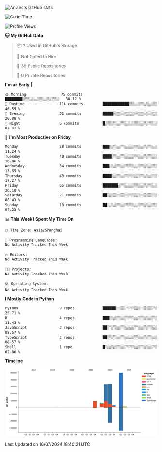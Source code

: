 <!-- ![Anlans's GitHub stats](https://github-readme-stats.vercel.app/api?username=Anlans) -->
![Anlans's GitHub stats](https://github-readme-stats.vercel.app/api?username=Anlans&rank_icon=github)

<!--START_SECTION:waka-->
![Code Time](http://img.shields.io/badge/Code%20Time-0%20secs-blue)

![Profile Views](http://img.shields.io/badge/Profile%20Views-0-blue)

**🐱 My GitHub Data** 

> 📦 ? Used in GitHub's Storage 
 > 
> 🚫 Not Opted to Hire
 > 
> 📜 39 Public Repositories 
 > 
> 🔑 0 Private Repositories 
 > 
**I'm an Early 🐤** 

```text
🌞 Morning                75 commits          ████████░░░░░░░░░░░░░░░░░   30.12 % 
🌆 Daytime                116 commits         ████████████░░░░░░░░░░░░░   46.59 % 
🌃 Evening                52 commits          █████░░░░░░░░░░░░░░░░░░░░   20.88 % 
🌙 Night                  6 commits           █░░░░░░░░░░░░░░░░░░░░░░░░   02.41 % 
```
📅 **I'm Most Productive on Friday** 

```text
Monday                   28 commits          ███░░░░░░░░░░░░░░░░░░░░░░   11.24 % 
Tuesday                  40 commits          ████░░░░░░░░░░░░░░░░░░░░░   16.06 % 
Wednesday                34 commits          ███░░░░░░░░░░░░░░░░░░░░░░   13.65 % 
Thursday                 43 commits          ████░░░░░░░░░░░░░░░░░░░░░   17.27 % 
Friday                   65 commits          ███████░░░░░░░░░░░░░░░░░░   26.10 % 
Saturday                 21 commits          ██░░░░░░░░░░░░░░░░░░░░░░░   08.43 % 
Sunday                   18 commits          ██░░░░░░░░░░░░░░░░░░░░░░░   07.23 % 
```


📊 **This Week I Spent My Time On** 

```text
🕑︎ Time Zone: Asia/Shanghai

💬 Programming Languages: 
No Activity Tracked This Week

🔥 Editors: 
No Activity Tracked This Week

🐱‍💻 Projects: 
No Activity Tracked This Week

💻 Operating System: 
No Activity Tracked This Week
```

**I Mostly Code in Python** 

```text
Python                   9 repos             ██████░░░░░░░░░░░░░░░░░░░   25.71 % 
R                        4 repos             ███░░░░░░░░░░░░░░░░░░░░░░   11.43 % 
JavaScript               3 repos             ██░░░░░░░░░░░░░░░░░░░░░░░   08.57 % 
TypeScript               3 repos             ██░░░░░░░░░░░░░░░░░░░░░░░   08.57 % 
Shell                    1 repo              █░░░░░░░░░░░░░░░░░░░░░░░░   02.86 % 
```



**Timeline**

![Lines of Code chart](https://raw.githubusercontent.com/Anlans/Anlans/main/assets/bar_graph.png)


 Last Updated on 16/07/2024 18:40:21 UTC
<!--END_SECTION:waka-->
